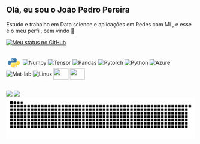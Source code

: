 ## Olá, eu sou o João Pedro Pereira

Estudo e trabalho em Data science e aplicações em Redes com ML, e esse é o meu perfil, bem vindo 👋
  
[![Meu status no GitHub](https://github-readme-stats.vercel.app/api?username=jps-pereira&show_icons=true&theme=tokyonight)](https://github.com/jps-pereira)

<div style="display: inline_block"><br>
  <img align="center" alt="Python" height="30" width="40" src="https://raw.githubusercontent.com/devicons/devicon/master/icons/python/python-original.svg">
  <img align="center" alt="Numpy" height="30" width="40" src="https://cdn.jsdelivr.net/gh/devicons/devicon/icons/numpy/numpy-original.svg">
  <img align="center" alt="Tensor" height="30" width="40" src="https://cdn.jsdelivr.net/gh/devicons/devicon/icons/tensorflow/tensorflow-original.svg">
  <img align="center" alt="Pandas" height="30" width="40" src="https://cdn.jsdelivr.net/gh/devicons/devicon/icons/pandas/pandas-original.svg">
  <img align="center" alt="Pytorch" height="30" width="40" src="https://cdn.jsdelivr.net/gh/devicons/devicon/icons/pytorch/pytorch-original.svg"> 
  <img align="center" alt="Python" height="30" width="40" src="https://cdn.jsdelivr.net/gh/devicons/devicon/icons/googlecloud/googlecloud-original.svg">
  <img align="center" alt="Azure" height="27" width="37" src="https://cdn.jsdelivr.net/gh/devicons/devicon/icons/azure/azure-original.svg">
  <img align="center" alt="Mat-lab" height="30" width="40" src="https://cdn.jsdelivr.net/gh/devicons/devicon/icons/matlab/matlab-original.svg">
  <img align="center" alt="Linux" height="30" width="40" src="https://cdn.jsdelivr.net/gh/devicons/devicon/icons/linux/linux-original.svg">
  <img align="center" alt="" height="30" width="40" img src="https://cdn.jsdelivr.net/gh/devicons/devicon/icons/mysql/mysql-original.svg">
  <img align="center" alt="" height="30" width="40" src="https://cdn.jsdelivr.net/gh/devicons/devicon/icons/postgresql/postgresql-original.svg">
         
</div>

##

<div> 
 <a href="https://www.linkedin.com/in/joaopedro-pereira-/" target="_blank"><img src="https://img.shields.io/badge/-LinkedIn-%230077B5?style=for-the-badge&logo=linkedin&logoColor=white" target="_blank"></a>
 <a href = "mailto:joaopedrosp6@gmail.com"><img src="https://img.shields.io/badge/-Gmail-%23333?style=for-the-badge&logo=gmail&logoColor=white" target="_blank"></a>
</div>

<picture>
  <source media="(prefers-color-scheme: dark)" srcset="https://raw.githubusercontent.com/jps-pereira/jps-pereira/output/github-contribution-grid-snake-dark.svg">
  <source media="(prefers-color-scheme: light)" srcset="https://raw.githubusercontent.com/jps-pereira/jps-pereira/output/github-contribution-grid-snake.svg">
  <img alt="github contribution grid snake animation" src="https://raw.githubusercontent.com/jps-pereira/jps-pereira/output/github-contribution-grid-snake.svg">
</picture>

<!---
jps-pereira/jps-pereira is a ✨ special ✨ repository because its `README.md` (this file) appears on your GitHub profile.
You can click the Preview link to take a look at your changes.
--->
